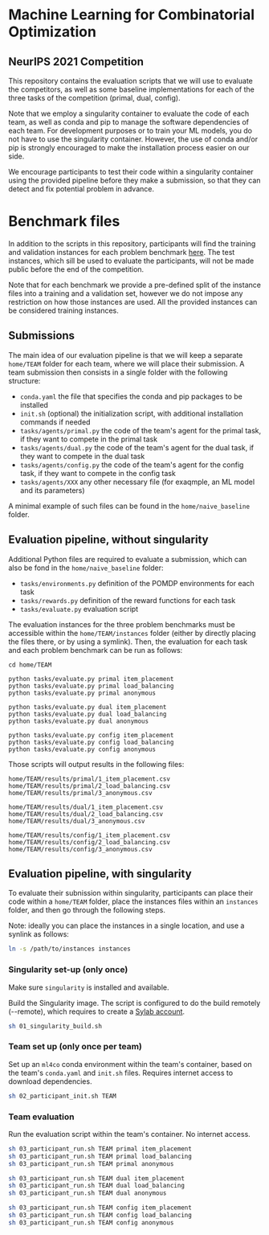 # Machine Learning for Combinatorial Optimization
## NeurIPS 2021 Competition

This repository contains the evaluation scripts that we will use to evaluate the competitors, as well as some baseline implementations for each of the three tasks of the competition (primal, dual, config).

Note that we employ a singularity container to evaluate the code of each team, as well as conda and pip to manage the software dependencies of each team. For development purposes or to train your ML models, you do not have to use the singularity container. However, the use of conda and/or pip is strongly encouraged to make the installation process easier on our side.

We encourage participants to test their code within a singularity container using the provided pipeline before they make a submission, so that they can detect and fix potential problem in advance.

# Benchmark files

In addition to the scripts in this repository, participants will find the training and validation instances for each problem benchmark [here](). The test instances, which sill be used to evaluate the participants, will not be made public before the end of the competition.

Note that for each benchmark we provide a pre-defined split of the instance files into a training and a validation set, however we do not impose any restriction on how those instances are used. All the provided instances can be considered training instances.

## Submissions

The main idea of our evaluation pipeline is that we will keep a separate `home/TEAM` folder for each team, where we will place their submission. A team submission then consists in a single folder with the following structure:
 - `conda.yaml` the file that specifies the conda and pip packages to be installed
 - `init.sh` (optional) the initialization script, with additional installation commands if needed
 - `tasks/agents/primal.py` the code of the team's agent for the primal task, if they want to compete in the primal task
 - `tasks/agents/dual.py` the code of the team's agent for the dual task, if they want to compete in the dual task
 - `tasks/agents/config.py` the code of the team's agent for the config task, if they want to compete in the config task
 - `tasks/agents/XXX` any other necessary file (for exaqmple, an ML model and its parameters)

A minimal example of such files can be found in the `home/naive_baseline` folder.

## Evaluation pipeline, without singularity

Additional Python files are required to evaluate a submission, which can also be fond in the `home/naive_baseline` folder:
 - `tasks/environments.py` definition of the POMDP environments for each task
 - `tasks/rewards.py` definition of the reward functions for each task
 - `tasks/evaluate.py` evaluation script

The evaluation instances for the three problem benchmarks must be accessible within the `home/TEAM/instances` folder (either by directly placing the files there, or by using a symlink). Then, the evaluation for each task and each problem benchmark can be run as follows:
```
cd home/TEAM

python tasks/evaluate.py primal item_placement
python tasks/evaluate.py primal load_balancing
python tasks/evaluate.py primal anonymous

python tasks/evaluate.py dual item_placement
python tasks/evaluate.py dual load_balancing
python tasks/evaluate.py dual anonymous

python tasks/evaluate.py config item_placement
python tasks/evaluate.py config load_balancing
python tasks/evaluate.py config anonymous
```

Those scripts will output results in the following files:
```
home/TEAM/results/primal/1_item_placement.csv
home/TEAM/results/primal/2_load_balancing.csv
home/TEAM/results/primal/3_anonymous.csv

home/TEAM/results/dual/1_item_placement.csv
home/TEAM/results/dual/2_load_balancing.csv
home/TEAM/results/dual/3_anonymous.csv

home/TEAM/results/config/1_item_placement.csv
home/TEAM/results/config/2_load_balancing.csv
home/TEAM/results/config/3_anonymous.csv
```

## Evaluation pipeline, with singularity

To evaluate their subnission within singularity, participants can place their code within a `home/TEAM` folder, place the instances files within an `instances` folder, and then go through the following steps.

Note: ideally you can place the instances in a single location, and use a synlink as follows:
```bash
ln -s /path/to/instances instances
```

### Singularity set-up (only once)

Make sure `singularity` is installed and available.

Build the Singularity image. The script is configured to do the build remotely (--remote), which requires to create a [Sylab account](https://cloud.sylabs.io/home).
```bash
sh 01_singularity_build.sh
```

### Team set up (only once per team)

Set up an `ml4co` conda environment within the team's container, based on the team's `conda.yaml` and `init.sh` files. Requires internet access to download dependencies.
```bash
sh 02_participant_init.sh TEAM
```

### Team evaluation

Run the evaluation script within the team's container. No internet access.
```bash
sh 03_participant_run.sh TEAM primal item_placement
sh 03_participant_run.sh TEAM primal load_balancing
sh 03_participant_run.sh TEAM primal anonymous

sh 03_participant_run.sh TEAM dual item_placement
sh 03_participant_run.sh TEAM dual load_balancing
sh 03_participant_run.sh TEAM dual anonymous

sh 03_participant_run.sh TEAM config item_placement
sh 03_participant_run.sh TEAM config load_balancing
sh 03_participant_run.sh TEAM config anonymous
```
